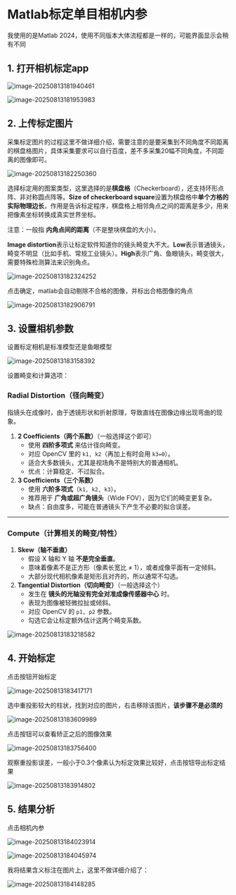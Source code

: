 # Matlab标定单目相机内参

我使用的是Matlab 2024，使用不同版本大体流程都是一样的，可能界面显示会稍有不同

## 1.  打开相机标定app

![image-20250813181940461](media/image-20250813181940461.png)

![image-20250813181953983](media/image-20250813181953983.png)

## 2. 上传标定图片

采集标定图片的过程这里不做详细介绍，需要注意的是要采集到不同角度不同距离的棋盘格图片，具体采集要求可以自行百度，差不多采集20幅不同角度，不同距离的图像即可。

![image-20250813182250360](media/image-20250813182250360.png)

选择标定用的图案类型，这里选择的是**棋盘格**（Checkerboard），还支持环形点阵、非对称圆点阵等。**Size of checkerboard square**设置为棋盘格中**单个方格的实际物理边长**，作用是告诉标定程序，棋盘格上相邻角点之间的距离是多少，用来把像素坐标转换成真实世界坐标。

注意：一般指 **内角点间的距离**（不是整块棋盘的大小）。

 **Image distortion**表示让标定软件知道你的镜头畸变大不大。**Low**表示普通镜头，畸变不明显（比如手机、常规工业镜头）。**High**表示广角、鱼眼镜头，畸变很大，需要特殊检测算法来识别角点。

![image-20250813182324252](media/image-20250813182324252.png)

点击确定，matlab会自动剔除不合格的图像，并标出合格图像的角点

![image-20250813182906791](media/image-20250813182906791.png)

## 3. 设置相机参数

设置标定相机是标准模型还是鱼眼模型

![image-20250813183158392](media/image-20250813183158392.png)

设置畸变和计算选项：

### **Radial Distortion（径向畸变）**

指镜头在成像时，由于透镜形状和折射原理，导致直线在图像边缘出现弯曲的现象。

1. **2 Coefficients（两个系数）**（一般选择这个即可）
   - 使用 **四阶多项式** 来估计径向畸变。
   - 对应 OpenCV 里的 `k1, k2`（再加上有时会用 `k3=0`）。
   - 适合大多数镜头，尤其是视场角不是特别大的普通相机。
   - 优点：计算稳定、不过拟合。
2. **3 Coefficients（三个系数）**
   - 使用 **六阶多项式**（`k1, k2, k3`）。
   - 推荐用于 **广角或超广角镜头**（Wide FOV），因为它们的畸变更复杂。
   - 缺点：自由度多，可能在普通镜头下产生不必要的拟合误差。

------

### **Compute（计算相关的畸变/特性）**

1. **Skew（轴不垂直）**
   - 假设 X 轴和 Y 轴 **不是完全垂直**。
   - 意味着像素不是正方形（像素长宽比 ≠ 1），或者成像平面有一定倾斜。
   - 大部分现代相机像素是矩形且对齐的，所以通常不勾选。
2. **Tangential Distortion（切向畸变）**（一般选择这个）
   - 发生在 **镜头的光轴没有完全对准成像传感器中心** 时。
   - 表现为图像被轻微拉扯或倾斜。
   - 对应 OpenCV 的 `p1, p2` 参数。
   - 勾选它会让标定额外估计这两个畸变系数。

![image-20250813183218582](media/image-20250813183218582.png)

## 4. 开始标定

点击按钮开始标定

![image-20250813183417171](media/image-20250813183417171.png)

选中重投影较大的柱状，找到对应的图片，右击移除该图片，**该步骤不是必须的**

![image-20250813183609989](media/image-20250813183609989.png)

点击按钮可以查看矫正之后的图像效果

![image-20250813183756400](media/image-20250813183756400.png)

观察重投影误差，一般小于0.3个像素认为标定效果比较好，点击按钮导出标定结果

![image-20250813183914802](media/image-20250813183914802.png)

## 5. 结果分析

点击相机内参

![image-20250813184023914](media/image-20250813184023914.png)

![image-20250813184045974](media/image-20250813184045974.png)

我将结果含义标注在图片上，这里不做详细介绍了：

![image-20250813184148285](media/image-20250813184148285.png)